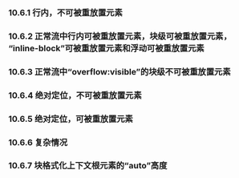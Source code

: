 ### 10.6.1 行内，不可被重放置元素

### 10.6.2 正常流中行内可被重放置元素，块级可被重放置元素， “inline-block”可被重放置元素和浮动可被重放置元素

### 10.6.3 正常流中“overflow:visible”的块级不可被重放置元素

### 10.6.4 绝对定位，不可被重放置元素

### 10.6.5 绝对定位，可被重放置元素

### 10.6.6 复杂情况

### 10.6.7 块格式化上下文根元素的“auto”高度
